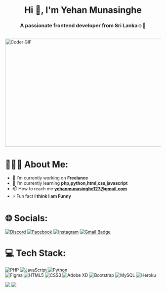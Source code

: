 <h1 align="center">Hi 👋, I'm Yehan Munasinghe</h1>
<h3 align="center"> A passionate frontend developer from Sri Lanka☺️💖</h3><br/>
<img alt="Coder GIF" height=350 width=1050 src="https://thumbs.gfycat.com/EvilNextDevilfish-small.gif" />

# 🧑🏻‍💻 About Me:
- 🔭 I’m currently working on **Freelance**
- 🌱 I’m currently learning **php,python,html,css,javascript**
- 📫 How to reach me **yehanmunasinghe127@gmail.com**
- ⚡ Fun fact **I think I am Funny**

# 🌐 Socials:
[![Discord](https://img.shields.io/badge/Discord-%237289DA.svg?logo=discord&logoColor=white)](https://discord.gg/ItzmeYehan#7734) 
[![Facebook](https://img.shields.io/badge/Facebook-%231877F2.svg?logo=Facebook&logoColor=white)](https://www.facebook.com/profile.php?id=100086769666366&mibextid=ZbWKwL)
[![Instagram](https://img.shields.io/badge/Instagram-%23E4405F.svg?logo=Instagram&logoColor=white)](https://instagram.com/yehan_munasinghe_) 
[![Gmail Badge](https://img.shields.io/badge/Gmail-c14438?style=flat-square&logo=Gmail&logoColor=white&link=yehanmunasinghe127@gmail.com)](mailto:yehanmunasinghe127@gmail.com)<br/>

# 💻 Tech Stack:
![PHP](https://img.shields.io/badge/-php-000000?style=flat&logo=php)
![JavaScript](https://img.shields.io/badge/-javascript-000000?style=flat&logo=javascript) 
![Python](https://img.shields.io/badge/-Python-000000?style=flat&logo=python)	
![Figma](https://img.shields.io/badge/-Figma-000000?style=flat&logo=Figma) 
![HTML5](https://img.shields.io/badge/-HTML5-000000?style=flat&logo=HTML5)
![CSS3](https://img.shields.io/badge/-CSS3-000000?style=flat&logo=CSS3) 
![Adobe XD](https://img.shields.io/badge/Adobe%20XD-000000?style=flat&logo=Adobe%20XD) 
![Bootstrap](https://img.shields.io/badge/-Bootstrap-000000?style=flat&logo=bootstrap)
![MySQL](https://img.shields.io/badge/-MySQL-000000?style=flat&logo=MySQL)
![Heroku](https://img.shields.io/badge/-Heroku-000000?style=flat&logo=heroku)

![](https://github-readme-stats.vercel.app/api?username=YehanMunasinghe01&theme=radical&hide_border=false&include_all_commits=false&count_private=false)
![](https://github-readme-streak-stats.herokuapp.com/?user=YehanMunasinghe01&theme=radical&hide_border=false)<br/>


